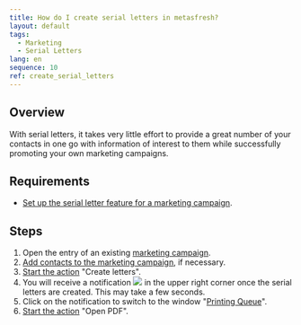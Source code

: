 ```yaml
---
title: How do I create serial letters in metasfresh?
layout: default
tags:
  - Marketing
  - Serial Letters
lang: en
sequence: 10
ref: create_serial_letters
---
```


## Overview
With serial letters, it takes very little effort to provide a great number of your contacts in one go with information of interest to them while successfully promoting your own marketing campaigns.

## Requirements
- [Set up the serial letter feature for a marketing campaign](Serial_letter_setup).

## Steps
1. Open the entry of an existing [marketing campaign](Menu).
1. [Add contacts to the marketing campaign](Add_contacts_to_MKTG_campaign), if necessary.
1. [Start the action](StartAction) "Create letters".
1. You will receive a notification ![](assets/NotificationBell_WebUI.png) in the upper right corner once the serial letters are created. This may take a few seconds.
1. Click on the notification to switch to the window "[Printing Queue](Menu)".
1. [Start the action](StartAction) "Open PDF".
